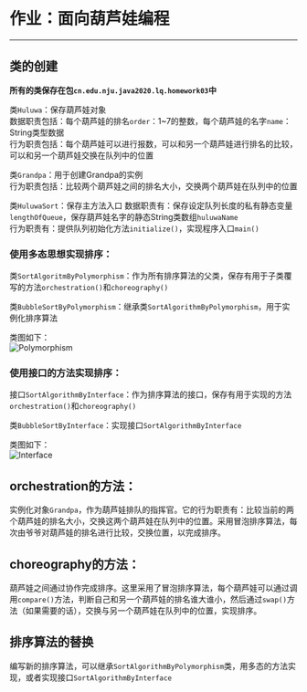 # 作业：面向葫芦娃编程
---
## 类的创建 
**所有的类保存在包`cn.edu.nju.java2020.lq.homework03`中**

类`Huluwa`：保存葫芦娃对象  
数据职责包括：每个葫芦娃的排名`order`：1~7的整数，每个葫芦娃的名字`name`：String类型数据   
行为职责包括：每个葫芦娃可以进行报数，可以和另一个葫芦娃进行排名的比较，可以和另一个葫芦娃交换在队列中的位置

类`Grandpa`：用于创建Grandpa的实例  
行为职责包括：比较两个葫芦娃之间的排名大小，交换两个葫芦娃在队列中的位置  


类`HuluwaSort`：保存主方法入口
数据职责有：保存设定队列长度的私有静态变量`lengthOfQueue`，保存葫芦娃名字的静态String类数组`huluwaName`      
行为职责有：提供队列初始化方法`initialize()`，实现程序入口`main()`

### 使用多态思想实现排序：
类`SortAlgoritmByPolymorphism`：作为所有排序算法的父类，保存有用于子类覆写的方法`orchestration()`和`choreography()`

类`BubbleSortByPolymorphism`：继承类`SortAlgorithmByPolymorphism`，用于实例化排序算法

类图如下：    
![Polymorphism](http://www.plantuml.com/plantuml/png/lLBBRjim4BplLn3fnO5DmNLlGL6aGO7sr0To379OIskI2SbLA3AkgzhVNZqKDrLWeQVeGf4pipCOx6KLCSJaB9IOtwCYSPRxZ8gK-RkKtU4ZhfQhPMOVCisEjXpkb-_En9jFtLT3Rh6gn9TaqnP53P93GK5S2ECZI8-Ecl_h68nNCEzPimOI7Mqn8ABbdSF19xUcC3jl98zi2ZZax4eCD1l6w-veuJMp9VHmgBPOZk51lH-oVGxeYn95VMBUsuNuvxvwQJ3D7piEy3M7s3PYoQkelsr-94hqr4ml_VgydvjRaCQRQD2QNpHutjoAXrPtz9WxD7xsmh8r-sWL1nErkzfzPxjp74fjAYTgc7F8DLKnO3JiHwCNnuPKV_xroZK7ukQvrBjne7e_pd2LrcjBRP9N3Y3xnU7DvbHhUu0d3vPIzAm6HAK2gIuKd8mlvUyFamLV2FePoHSLJB7UPzcppJZcQPydPD1B_fCsDjd39VaYEVi7)

### 使用接口的方法实现排序：
接口`SortAlgorithmByInterface`：作为排序算法的接口，保存有用于实现的方法`orchestration()`和`choreography()`

类`BubbleSortByInterface`：实现接口`SortAlgorithmByInterface`

类图如下：   
![Interface](http://www.plantuml.com/plantuml/png/lL9BRzD04BxFhrYLIwh4gn1k25MbGW8k8DHZrSF4dgottOSxtcrKGlBRyVhX5Ak-uilQ-kPx-9kzhWDoYDP0XVaZAX8NkPDKHEaUedp0PzoiDsjfdcJfBUqzFwu_N8XtNzhd0Bd1kXRVeebx50V8F1V4ugFGBa3cq5BpVXjOEmNBRchHGA8TM_M8I7ENS7BHReaNbmtbsUi2Jhct5J8jUlcoFHAyzTuGEZZLUwocSCy-zjc-ChgYQiBDwBrVYN--DpC6i_DJnnw-zHnI8uQS2kNFtQz8aOPcEkgFr_tStKEcdGuQZVuzPBox5q-9DteiBMgtU6NPo17lC2UH33yRvLc7qjwyV1-10omzvoNLWJ5exoRQgx4YrPrdixpqJ5unLkNBDD7XEFtlcxZT6aen_gTxrbqRlzlDTNO463nyblNhQK1KYacreU3jx5B-kPhjDUtILeOikL33UUaDw-hjBiOOdwISbOKv8EaEuJkxJkZi34Uu9bT4Q_u2)



## **orchestration**的方法：  
实例化对象`Grandpa`，作为葫芦娃排队的指挥官。它的行为职责有：比较当前的两个葫芦娃的排名大小，交换这两个葫芦娃在队列中的位置。采用冒泡排序算法，每次由爷爷对葫芦娃的排名进行比较，交换位置，以完成排序。

## **choreography**的方法：  
葫芦娃之间通过协作完成排序。这里采用了冒泡排序算法，每个葫芦娃可以通过调用`compare()`方法，判断自己和另一个葫芦娃的排名谁大谁小，然后通过`swap()`方法（如果需要的话），交换与另一个葫芦娃在队列中的位置，实现排序。    

## 排序算法的替换
编写新的排序算法，可以继承`SortAlgorithmByPolymorphism`类，用多态的方法实现，或者实现接口`SortAlgorithmByInterface`